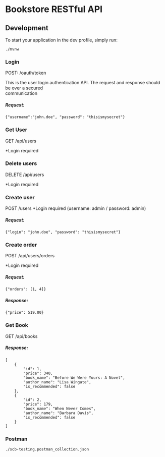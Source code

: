 # Bookstore	RESTful	API

## Development

To start your application in the dev profile, simply run:

    ./mvnw

### Login
POST: /oauth/token

This is	the	user login authentication API. The request and response	should be over a secured	
communication
##### Request:
    {"username":"john.doe",	"password": "thisismysecret"}
    
### Get User
GET  /api/users

*Login required

### Delete users
DELETE  /api/users

*Login required

### Create user
POST /users
*Login required (username: admin / password: admin)
 
##### Request:
    {"login": "john.doe", "password": "thisismysecret"}

### Create order
POST /api/users/orders

*Login required

##### Request:
    {"orders": [1, 4]}
    
##### Response: 
    {"price": 519.00}
    
### Get Book

GET /api/books

##### Response: 
    [
        {
            "id": 1,
            "price": 340,
            "book_name": "Before We Were Yours: A Novel",
            "author_name": "Lisa Wingate",
            "is_recommended": false
        },
        {
            "id": 2,
            "price": 179,
            "book_name": "When Never Comes",
            "author_name": "Barbara Davis",
            "is_recommended": false
        }
    ]
    
### Postman
    ./scb-testing.postman_collection.json
